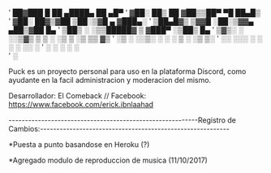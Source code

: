 '   ██▓███   █    ██  ▄████▄   ██ ▄█▀
'  ▓██░  ██▒ ██  ▓██▒▒██▀ ▀█   ██▄█▒ 
'  ▓██░ ██▓▒▓██  ▒██░▒▓█    ▄ ▓███▄░ 
'  ▒██▄█▓▒ ▒▓▓█  ░██░▒▓▓▄ ▄██▒▓██ █▄ 
'  ▒██▒ ░  ░▒▒█████▓ ▒ ▓███▀ ░▒██▒ █▄
'  ▒▓▒░ ░  ░░▒▓▒ ▒ ▒ ░ ░▒ ▒  ░▒ ▒▒ ▓▒
'  ░▒ ░     ░░▒░ ░ ░   ░  ▒   ░ ░▒ ▒░
'  ░░        ░░░ ░ ░ ░        ░ ░░ ░ 
'              ░     ░ ░      ░  ░   
'                    ░                                                                                                                                              


Puck es un proyecto personal para uso en la plataforma Discord, como ayudante en la facil administracion y moderacion del mismo.

Desarrollador: El Comeback // Facebook: https://www.facebook.com/erick.ibnlaahad

----------------------------------------------------------Registro de Cambios:----------------------------------------------------------

*Puesta a punto basandose en Heroku (?) 

*Agregado modulo de reproduccion de musica (11/10/2017)
